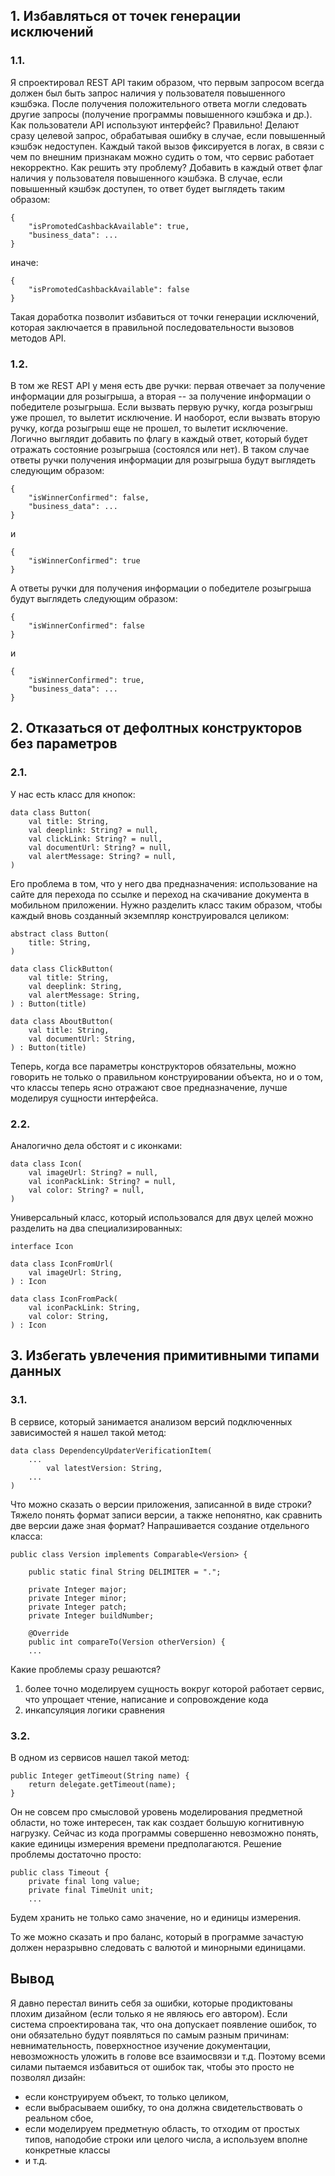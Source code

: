 ## 1. Избавляться от точек генерации исключений

### 1.1.

Я спроектировал REST API таким образом, что первым запросом всегда должен был быть запрос наличия у пользователя повышенного кэшбэка. После получения положительного ответа могли следовать другие запросы (получение программы повышенного кэшбэка и др.). Как пользователи API используют интерфейс? Правильно! Делают сразу целевой запрос, обрабатывая ошибку в случае, если повышенный кэшбэк недоступен. Каждый такой вызов фиксируется в логах, в связи с чем по внешним признакам можно судить о том, что сервис работает некорректно. Как решить эту проблему? Добавить в каждый ответ флаг наличия у пользователя повышенного кэшбэка. В случае, если повышенный кэшбэк доступен, то ответ будет выглядеть таким образом: 

```
{ 
    "isPromotedCashbackAvailable": true,
    "business_data": ...
}
```

иначе:

```
{
    "isPromotedCashbackAvailable": false
}
```

Такая доработка позволит избавиться от точки генерации исключений, которая заключается в правильной последовательности вызовов методов API.

### 1.2.

В том же REST API у меня есть две ручки: первая отвечает за получение информации для розыгрыша, а вторая -- за получение информации о победителе розыгрыша. Если вызвать первую ручку, когда розыгрыш уже прошел, то вылетит исключение. И наоборот, если вызвать вторую ручку, когда розыгрыш еще не прошел, то вылетит исключение. Логично выглядит добавить по флагу в каждый ответ, который будет отражать состояние розыгрыша (состоялся или нет). В таком случае ответы ручки получения информации для розыгрыша будут выглядеть следующим образом:   

```
{ 
    "isWinnerConfirmed": false,
    "business_data": ...
}
```

и 

```
{ 
    "isWinnerConfirmed": true
}
```

А ответы ручки для получения информации о победителе розыгрыша будут выглядеть следующим образом:

```
{ 
    "isWinnerConfirmed": false
}
```

и

```
{ 
    "isWinnerConfirmed": true,
    "business_data": ...
}
```

## 2. Отказаться от дефолтных конструкторов без параметров

### 2.1.

У нас есть класс для кнопок:

```
data class Button(
    val title: String,
    val deeplink: String? = null,
    val clickLink: String? = null,
    val documentUrl: String? = null,
    val alertMessage: String? = null,
)
```

Его проблема в том, что у него два предназначения: использование на сайте для перехода по ссылке и переход на скачивание документа в мобильном приложении. Нужно разделить класс таким образом, чтобы каждый вновь созданный экземпляр конструировался целиком:

```
abstract class Button(
    title: String,
)

data class СlickButton(
    val title: String,
    val deeplink: String,
    val alertMessage: String,
) : Button(title)

data class AboutButton(
    val title: String,
    val documentUrl: String,
) : Button(title)
```

Теперь, когда все параметры конструкторов обязательны, можно говорить не только о правильном конструировании объекта, но и о том, что классы теперь ясно отражают свое предназначение, лучше моделируя сущности интерфейса.

### 2.2.

Аналогично дела обстоят и с иконками:

```
data class Icon(
    val imageUrl: String? = null,
    val iconPackLink: String? = null,
    val color: String? = null,
)
```

Универсальный класс, который использовался для двух целей можно разделить на два специализированных:

```
interface Icon

data class IconFromUrl(
    val imageUrl: String,
) : Icon

data class IconFromPack(
    val iconPackLink: String,
    val color: String,
) : Icon
```

## 3. Избегать увлечения примитивными типами данных

### 3.1.

В сервисе, который занимается анализом версий подключенных зависимостей я нашел такой метод:

```
data class DependencyUpdaterVerificationItem(
    ...
        val latestVersion: String,
    ...
)
```

Что можно сказать о версии приложения, записанной в виде строки? Тяжело понять формат записи версии, а также непонятно, как сравнить две версии даже зная формат? Напрашивается создание отдельного класса:

```
public class Version implements Comparable<Version> {

    public static final String DELIMITER = ".";
    
    private Integer major;
    private Integer minor;
    private Integer patch;
    private Integer buildNumber;

    @Override
    public int compareTo(Version otherVersion) {
    ...
```

Какие проблемы сразу решаются?
1) более точно моделируем сущность вокруг которой работает сервис, что упрощает чтение, написание и сопровождение кода
2) инкапсуляция логики сравнения

### 3.2.

В одном из сервисов нашел такой метод:

```
public Integer getTimeout(String name) {
    return delegate.getTimeout(name);
}
```

Он не совсем про смысловой уровень моделирования предметной области, но тоже интересен, так как создает большую когнитивную нагрузку. Сейчас из кода программы совершенно невозможно понять, какие единицы измерения времени предполагаются. Решение проблемы достаточно просто:

```
public class Timeout {
    private final long value;
    private final TimeUnit unit;
    ...
```

Будем хранить не только само значение, но и единицы измерения.

То же можно сказать и про баланс, который в программе зачастую должен неразрывно следовать с валютой и минорными единицами.

## Вывод

Я давно перестал винить себя за ошибки, которые продиктованы плохим дизайном (если только я не являюсь его автором). Если система спроектирована так, что она допускает появление ошибок, то они обязательно будут появляться по самым разным причинам: невнимательность, поверхностное изучение документации, невозможность уложить в голове все взаимосвязи и т.д.
Поэтому всеми силами пытаемся избавиться от ошибок так, чтобы это просто не позволял дизайн: 
* если конструируем объект, то только целиком, 
* если выбрасываем ошибку, то она должна свидетельствовать о реальном сбое, 
* если моделируем предметную область, то отходим от простых типов, наподобие строки или целого числа, а используем вполне конкретные классы
* и т.д.